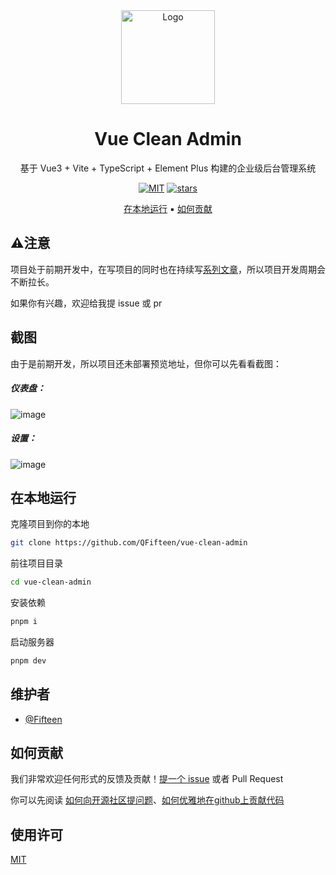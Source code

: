<div align="center">
<a href="https://github.com/QFifteen/vue-clean-admin">
 <img src="https://github.com/user-attachments/assets/c78ad0ba-2d08-4c7a-83db-10852fc9036d" alt="Logo" width="150" height="150" />
</a>
<h1> Vue Clean Admin </h1>

基于 Vue3 + Vite + TypeScript + Element Plus 构建的企业级后台管理系统

<a href="https://github.com/QFifteen/vue-clean-admin/blob/main/LICENSE"><img alt="MIT" src="https://img.shields.io/badge/License-MIT-blue.svg?style=flat-square"/></a>
<a href="https://github.com/Qfifteen/vue-clean-admin/stargazers"><img alt="stars" src="https://img.shields.io/github/stars/Qfifteen/vue-clean-admin"/></a>

[在本地运行](#在本地运行) ▪
[如何贡献](#如何贡献)

</div>

## ⚠️注意

项目处于前期开发中，在写项目的同时也在持续写[系列文章](https://github.com/QFifteen/Blog?tab=readme-ov-file#%E9%80%9A%E4%BF%97%E6%98%93%E6%87%82%E7%9A%84%E4%B8%AD%E5%90%8E%E5%8F%B0%E7%B3%BB%E7%BB%9F%E5%BB%BA%E8%AE%BE%E6%8C%87%E5%8D%97%E4%B8%93%E6%A0%8F)，所以项目开发周期会不断拉长。

如果你有兴趣，欢迎给我提 issue 或 pr

## 截图

由于是前期开发，所以项目还未部署预览地址，但你可以先看看截图：

##### 仪表盘：

![image](https://github.com/user-attachments/assets/c742f8d8-e327-43d1-8fe9-347bbb2b977e)

##### 设置：

![image](https://github.com/user-attachments/assets/c973a0fd-85e8-42bd-b0a2-62fde04796b6)

## 在本地运行

克隆项目到你的本地

```bash
git clone https://github.com/QFifteen/vue-clean-admin
```

前往项目目录

```bash
cd vue-clean-admin
```

安装依赖

```bash
pnpm i
```

启动服务器

```bash
pnpm dev
```

## 维护者

- [@Fifteen](https://github.com/QFifteen)

## 如何贡献

我们非常欢迎任何形式的反馈及贡献！[提一个 issue](https://github.com/QFifteen/vue-clean-admin/issues/new) 或者 Pull Request

你可以先阅读 [如何向开源社区提问题](https://github.com/seajs/seajs/issues/545)、[如何优雅地在github上贡献代码](https://segmentfault.com/a/1190000000736629)

## 使用许可

[MIT](https://github.com/QFifteen/vue-clean-admin/blob/main/LICENSE)
